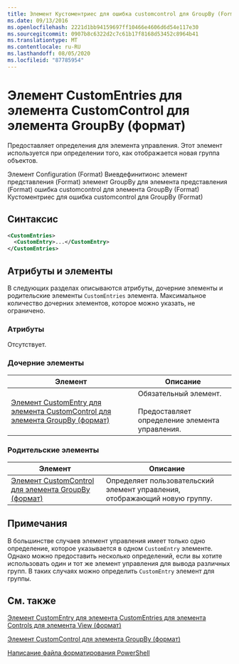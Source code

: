 ```yaml
---
title: Элемент Кустоментриес для ошибка customcontrol для GroupBy (Format) | Документация Майкрософт
ms.date: 09/13/2016
ms.openlocfilehash: 2221d1bb94159697ff10466e4606d6d54e117e30
ms.sourcegitcommit: 0907b8c6322d2c7c61b17f8168d53452c8964b41
ms.translationtype: MT
ms.contentlocale: ru-RU
ms.lasthandoff: 08/05/2020
ms.locfileid: "87785954"
---
```

# <a name="customentries-element-for-customcontrol-for-groupby-format"></a>Элемент CustomEntries для элемента CustomControl для элемента GroupBy (формат)

Предоставляет определения для элемента управления. Этот элемент используется при определении того, как отображается новая группа объектов.

Элемент Configuration (Format) Виевдефинитионс элемент представления (Format) элемент GroupBy для элемента представления (Format) ошибка customcontrol для элемента GroupBy (Format) Кустоментриес для ошибка customcontrol для GroupBy (Format)

## <a name="syntax"></a>Синтаксис

```xml
<CustomEntries>
  <CustomEntry>...</CustomEntry>
</CustomEntries>
```

## <a name="attributes-and-elements"></a>Атрибуты и элементы

В следующих разделах описываются атрибуты, дочерние элементы и родительские элементы `CustomEntries` элемента. Максимальное количество дочерних элементов, которое можно указать, не ограничено.

### <a name="attributes"></a>Атрибуты

Отсутствует.

### <a name="child-elements"></a>Дочерние элементы

|Элемент|Описание|
|-------------|-----------------|
|[Элемент CustomEntry для элемента CustomControl для элемента GroupBy (формат)](./customentry-element-for-customcontrol-for-groupby-format.md)|Обязательный элемент.<br /><br /> Предоставляет определение элемента управления.|

### <a name="parent-elements"></a>Родительские элементы

|Элемент|Описание|
|-------------|-----------------|
|[Элемент CustomControl для элемента GroupBy (формат)](./customcontrol-element-for-groupby-format.md)|Определяет пользовательский элемент управления, отображающий новую группу.|

## <a name="remarks"></a>Примечания

В большинстве случаев элемент управления имеет только одно определение, которое указывается в одном `CustomEntry` элементе. Однако можно предоставить несколько определений, если вы хотите использовать один и тот же элемент управления для вывода различных групп. В таких случаях можно определить `CustomEntry` элемент для группы.

## <a name="see-also"></a>См. также

[Элемент CustomEntry для элемента CustomEntries для элемента Controls для элемента View (формат)](./customentry-element-for-customentries-for-controls-for-view-format.md)

[Элемент CustomControl для элемента GroupBy (формат)](./customcontrol-element-for-groupby-format.md)

[Написание файла форматирования PowerShell](./writing-a-powershell-formatting-file.md)
